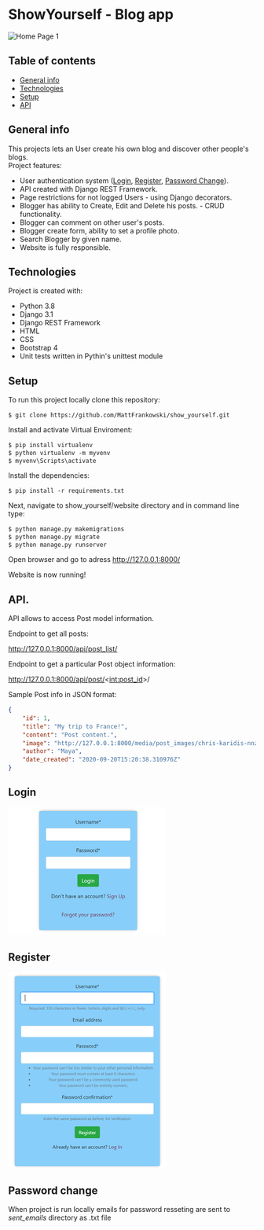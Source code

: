 # ShowYourself - Blog app
![Home Page 1](screenshots/show_yourself.gif)
## Table of contents
* [General info](#general-info)
* [Technologies](#technologies)
* [Setup](#setup)
* [API](#api)
## General info
This projects lets an User create his own blog and discover other people's blogs.\
Project features:
* User authentication system ([Login](#login), [Register](#register), [Password Change](#password-change)).
* API created with Django REST Framework.
* Page restrictions for not logged Users -  using Django decorators.
* Blogger has ability to Create, Edit and Delete his posts. - CRUD functionality.
* Blogger can comment on other user's posts.
* Blogger create form, ability to set a profile photo.
* Search Blogger by given name.
* Website is fully responsible.
## Technologies
Project is created with:
* Python 3.8
* Django 3.1
* Django REST Framework
* HTML
* CSS
* Bootstrap 4
* Unit tests written in Pythin's unittest module
## Setup
To run this project locally clone this repository:
```
$ git clone https://github.com/MattFrankowski/show_yourself.git
```

Install and activate Virtual Enviroment:
```
$ pip install virtualenv
$ python virtualenv -m myvenv
$ myvenv\Scripts\activate 
```

Install the dependencies:
```
$ pip install -r requirements.txt
```

Next, navigate to show_yourself/website directory and in command line type:
```
$ python manage.py makemigrations
$ python manage.py migrate
$ python manage.py runserver
```
Open browser and go to adress http://127.0.0.1:8000/

Website is now running!

## API.
API allows to access Post model information.

Endpoint to get all posts:

http://127.0.0.1:8000/api/post_list/

Endpoint to get a particular Post object information:

http://127.0.0.1:8000/api/post/<<int:post_id>>/

Sample Post info in JSON format:
```json
{
    "id": 1,
    "title": "My trip to France!",
    "content": "Post content.",
    "image": "http://127.0.0.1:8000/media/post_images/chris-karidis-nnzkZNYWHaU-unsplash.jpg",
    "author": "Maya",
    "date_created": "2020-09-20T15:20:38.310976Z"
}
```

## Login
![Login](screenshots/login.png)

## Register
![Register](screenshots/register.png)

## Password change
When project is run locally emails for password resseting are sent to *sent_emails* directory as .txt file
